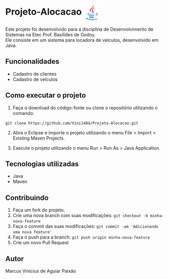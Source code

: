 # Projeto-Alocacao <img align="center" alt="Vini-Python" height="50" width="50" src="https://raw.githubusercontent.com/devicons/devicon/master/icons/java/java-original.svg">

Este projeto foi desenvolvido para a disciplina de Desenvolvimento de Sistemas na Etec Prof. Basilides de Godoy.<br> Ele consiste em um sistema para locadora de veículos, desenvolvido em Java.

## Funcionalidades

- Cadastro de clientes
- Cadastro de veículos

## Como executar o projeto

1. Faça o download do código-fonte ou clone o repositório utilizando o comando:

```Git
git clone https://github.com/Vini1404/Projeto-Alocacao.git
```

2. Abra o Eclipse e importe o projeto utilizando o menu File > Import > Existing Maven Projects.

3. Execute o projeto utilizando o menu Run > Run As > Java Application.

## Tecnologias utilizadas

- Java
- Maven

## Contribuindo

1. Faça um fork do projeto.
2. Crie uma nova branch com suas modificações: `git checkout -b minha-nova-feature`
3. Faça o commit das suas modificações: `git commit -am 'Adicionando uma nova feature'`
4. Faça o push para a branch: `git push origin minha-nova-feature`
5. Crie um novo Pull Request

## Autor

Marcus Vinicius de Aguiar Paixão
